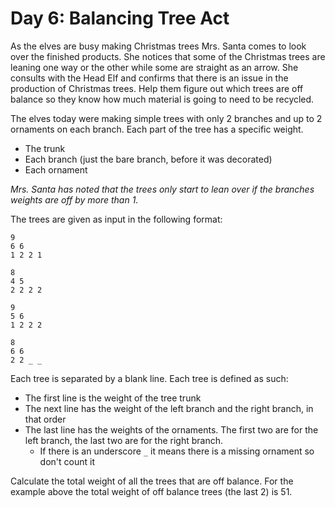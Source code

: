 # Day 6: Balancing Tree Act

As the elves are busy making Christmas trees Mrs. Santa comes to look over the finished products. She notices that some of the Christmas trees are leaning one way or the other while some are straight as an arrow. She consults with the Head Elf and confirms that there is an issue in the production of Christmas trees. Help them figure out which trees are off balance so they know how much material is going to need to be recycled.

The elves today were making simple trees with only 2 branches and up to 2 ornaments on each branch. Each part of the tree has a specific weight.
- The trunk
- Each branch (just the bare branch, before it was decorated)
- Each ornament

_Mrs. Santa has noted that the trees only start to lean over if the branches weights are off by more than 1._

The trees are given as input in the following format:

```
9
6 6
1 2 2 1

8
4 5
2 2 2 2

9
5 6
1 2 2 2

8
6 6
2 2 _ _
```

Each tree is separated by a blank line. Each tree is defined as such:
- The first line is the weight of the tree trunk
- The next line has the weight of the left branch and the right branch, in that order
- The last line has the weights of the ornaments. The first two are for the left branch, the last two are for the right branch.
  - If there is an underscore `_` it means there is a missing ornament so don't count it

Calculate the total weight of all the trees that are off balance. For the example above the total weight of off balance trees (the last 2) is 51.
